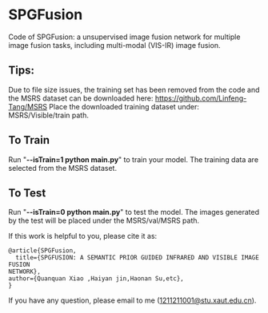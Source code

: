 # SPGFusion
Code of SPGFusion: a unsupervised image fusion network for multiple image fusion tasks, including multi-modal (VIS-IR) image fusion.

## Tips:<br>
Due to file size issues, the training set has been removed from the code and the MSRS dataset can be downloaded here: https://github.com/Linfeng-Tang/MSRS
Place the downloaded training dataset under: MSRS/Visible/train path.

## To Train
Run "**--isTrain=1 python main.py**" to train your model.
The training data are selected from the MSRS dataset. 

## To Test
Run "**--isTrain=0 python main.py**" to test the model.
The images generated by the test will be placed under the MSRS/val/MSRS path.

If this work is helpful to you, please cite it as:
```
@article{SPGFusion,
  title={SPGFUSION: A SEMANTIC PRIOR GUIDED INFRARED AND VISIBLE IMAGE FUSION
NETWORK},
author={Quanquan Xiao ,Haiyan jin,Haonan Su,etc},
}
```
If you have any question, please email to me (1211211001@stu.xaut.edu.cn).
